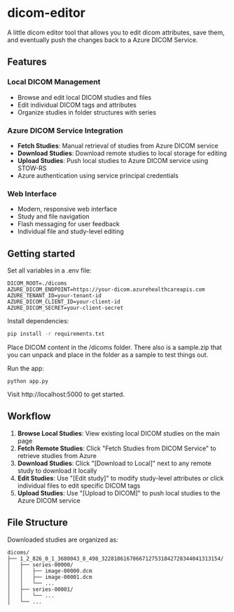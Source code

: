 # dicom-editor

A little dicom editor tool that allows you to edit dicom attributes, save them, and eventually push the changes back to a Azure DICOM Service.

## Features

### Local DICOM Management
- Browse and edit local DICOM studies and files
- Edit individual DICOM tags and attributes
- Organize studies in folder structures with series

### Azure DICOM Service Integration
- **Fetch Studies**: Manual retrieval of studies from Azure DICOM service
- **Download Studies**: Download remote studies to local storage for editing
- **Upload Studies**: Push local studies to Azure DICOM service using STOW-RS
- Azure authentication using service principal credentials

### Web Interface
- Modern, responsive web interface
- Study and file navigation
- Flash messaging for user feedback
- Individual file and study-level editing

## Getting started

Set all variables in a .env file:
```
DICOM_ROOT=./dicoms
AZURE_DICOM_ENDPOINT=https://your-dicom.azurehealthcareapis.com
AZURE_TENANT_ID=your-tenant-id
AZURE_DICOM_CLIENT_ID=your-client-id
AZURE_DICOM_SECRET=your-client-secret
```

Install dependencies:
```bash
pip install -r requirements.txt
```

Place DICOM content in the /dicoms folder. There also is a sample.zip that you can unpack and place in the folder as a sample to test things out.

Run the app:
```
python app.py
```

Visit http://localhost:5000 to get started.

## Workflow

1. **Browse Local Studies**: View existing local DICOM studies on the main page
2. **Fetch Remote Studies**: Click "Fetch Studies from DICOM Service" to retrieve studies from Azure
3. **Download Studies**: Click "[Download to Local]" next to any remote study to download it locally
4. **Edit Studies**: Use "[Edit study]" to modify study-level attributes or click individual files to edit specific DICOM tags
5. **Upload Studies**: Use "[Upload to DICOM]" to push local studies to the Azure DICOM service

## File Structure

Downloaded studies are organized as:
```
dicoms/
├── 1_2_826_0_1_3680043_8_498_32281861670667127531842728344041313154/
│   ├── series-00000/
│   │   ├── image-00000.dcm
│   │   ├── image-00001.dcm
│   │   └── ...
│   ├── series-00001/
│   │   └── ...
│   └── ...
```